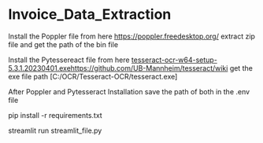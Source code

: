 # Invoice_Data_Extraction

Install the Poppler file from here https://poppler.freedesktop.org/ extract zip file and get the path of the bin file

Install the Pytessereact file from here [tesseract-ocr-w64-setup-5.3.1.20230401.exe](https://github.com/UB-Mannheim/tesseract/wiki)https://github.com/UB-Mannheim/tesseract/wiki get the exe file path [C:/OCR/Tesseract-OCR/tesseract.exe] 

After Poppler and Pytesseract Installation save the path of both in the .env file


pip install -r requirements.txt

streamlit run streamlit_file.py
